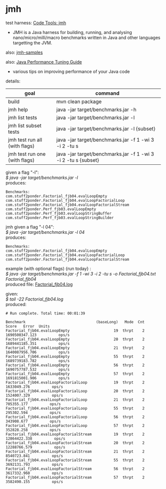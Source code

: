 # jmh
test harness:
[Code Tools: jmh](http://openjdk.java.net/projects/code-tools/jmh/) 

* JMH is a Java harness for building, running, and analysing nano/micro/milli/macro benchmarks written in Java and other languages targetting the JVM.

also:
[jmh-samples](http://hg.openjdk.java.net/code-tools/jmh/file/tip/jmh-samples/src/main/java/org/openjdk/jmh/samples/)

also:
[Java Performance Tuning Guide](http://java-performance.info/jmh/)

* various tips on improving performance of your Java code

details:

| goal                          | command                                                        | 
| ----------------------------- | -------------------------------------------------------------- | 
| build                         | mvn clean package                                              | 
| jmh help                      | java -jar target/benchmarks.jar -h                             | 
| jmh list tests                | java -jar target/benchmarks.jar -l                             | 
| jmh list subset tests         | java -jar target/benchmarks.jar -l {subset}                    | 
| jmh test run all (with flags) | java -jar target/benchmarks.jar -f 1 -wi 3 -i 2 -tu s          | 
| jmh test run one (with flags) | java -jar target/benchmarks.jar -f 1 -wi 3 -i 2 -tu s {subset} | 

given a flag "-l":    
*$ java -jar target/benchmarks.jar -l*  
produces:

    Benchmarks:  
    com.stuff2ponder.Factorial_fjb04.evalLoopEmpty  
    com.stuff2ponder.Factorial_fjb04.evalLoopFactorialLoop  
    com.stuff2ponder.Factorial_fjb04.evalLoopFactorialStream  
    com.stuff2ponder.Perf_fjb03.evalLoopEmpty  
    com.stuff2ponder.Perf_fjb03.evalLoopStringBuffer  
    com.stuff2ponder.Perf_fjb03.evalLoopStringBuilder  

jmh given a flag "-l 04":  
*$ java -jar target/benchmarks.jar -l 04*  
produces:

    Benchmarks:  
    com.stuff2ponder.Factorial_fjb04.evalLoopEmpty  
    com.stuff2ponder.Factorial_fjb04.evalLoopFactorialLoop  
    com.stuff2ponder.Factorial_fjb04.evalLoopFactorialStream  

example (with optional flags) {run today} :  
*$ java -jar target/benchmarks.jar -f 1 -wi 3 -i 2 -tu s -o Factorial_fjb04.txt Factorial_fjb04*  
produced file: [Factorial_fjb04.log](https://github.com/FrankBoller/watcher/blob/master/myJmh/Factorial_fjb04.log)  

given:  
*$ tail -22 Factorial_fjb04.log*  
produced:

    # Run complete. Total time: 00:01:39  
    
    Benchmark                                (baseLong)   Mode  Cnt           Score   Error  Units  
    Factorial_fjb04.evalLoopEmpty                    19  thrpt    2  1690500347.123          ops/s  
    Factorial_fjb04.evalLoopEmpty                    20  thrpt    2  1689441185.351          ops/s  
    Factorial_fjb04.evalLoopEmpty                    21  thrpt    2  1640087956.706          ops/s  
    Factorial_fjb04.evalLoopEmpty                    55  thrpt    2  1689739183.782          ops/s  
    Factorial_fjb04.evalLoopEmpty                    56  thrpt    2  1690757787.532          ops/s  
    Factorial_fjb04.evalLoopEmpty                    57  thrpt    2  1691815001.906          ops/s  
    Factorial_fjb04.evalLoopFactorialLoop            19  thrpt    2     1633049.276          ops/s  
    Factorial_fjb04.evalLoopFactorialLoop            20  thrpt    2     1524007.329          ops/s  
    Factorial_fjb04.evalLoopFactorialLoop            21  thrpt    2      705355.177          ops/s  
    Factorial_fjb04.evalLoopFactorialLoop            55  thrpt    2      295302.594          ops/s  
    Factorial_fjb04.evalLoopFactorialLoop            56  thrpt    2      343908.677          ops/s  
    Factorial_fjb04.evalLoopFactorialLoop            57  thrpt    2      352828.258          ops/s  
    Factorial_fjb04.evalLoopFactorialStream          19  thrpt    2    12864422.338          ops/s  
    Factorial_fjb04.evalLoopFactorialStream          20  thrpt    2    12288766.579          ops/s  
    Factorial_fjb04.evalLoopFactorialStream          21  thrpt    2     8540723.841          ops/s  
    Factorial_fjb04.evalLoopFactorialStream          55  thrpt    2     3692131.793          ops/s  
    Factorial_fjb04.evalLoopFactorialStream          56  thrpt    2     3617332.960          ops/s  
    Factorial_fjb04.evalLoopFactorialStream          57  thrpt    2     3582490.155          ops/s  


